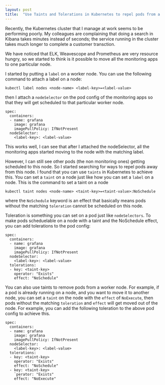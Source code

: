 ```yaml
---
layout: post
title:  "Use Taints and Tolerations in Kubernetes to repel pods from a worker node"
---
```


Recently, the Kubernetes cluster that I manage at work seems to be performing poorly. My colleagues are complaining that doing a search 
in Kibana takes minutes instead of seconds; the service running in the cluster takes much longer to complete a customer transction. 

We have noticed that ELK, Weavescope and Prometheus are very resource hungry, so we started to think is it possible to move all the monitoring apps to one particular node. 

I started by putting a `label` on a worker node. You can use the following command to attach a label on a node:

`kubectl label nodes <node-name> <label-key>=<label-value>`


then I attach a `nodeSelector` on the pod config of the monitoring apps so that they will get scheduled to that particular worker node. 

```
spec:
  containers:
  - name: grafana
    image: grafana
    imagePullPolicy: IfNotPresent
  nodeSelector:
    <label-key>: <label-value>
```

This works well, I can see that after I attached the nodeSelector, all the monitoring apps started moving to the node with the matching label. 

However, I can still see other pods (the non monitoring ones) getting scheduled to this node. So I started searching for ways to repel pods 
away from this node. I found that you can use `taints` in Kubernetes to achieve this. You can set a `taint` on a node just like how you can set a `label` on a node. This is the command to set a taint on a node

`kubectl taint nodes <node-name> <taint-key>=<taint-value>:NoSchedule`

where the `NoSchedule` keyword is an effect that basically means pods without the matching `toleration` cannot be scheduled on this node.


Toleration is something you can set on a pod just like `nodeSelectors`. To make pods scheduelable on a node with a taint and the NoSchedule effect, you can add tolerations to the pod config:

```
spec:
  containers:
  - name: grafana
    image: grafana
    imagePullPolicy: IfNotPresent
  nodeSelector:
    <label-key>: <label-value>
  tolerations:
  - key: <taint-key>
    operator: "Exists"
    effect: "NoSchedule"
```

You can also use taints to remove pods from a worker node. For example, if a pod is already running on a node, and you want to move it to another node, you can set a `taint` on the node with the `effect` of `NoExecute`, then pods without the matching `toleration` and `effect` will get moved out of the node. For example, you can add the following toleration to the above pod config to achieve this.

```
spec:
  containers:
  - name: grafana
    image: grafana
    imagePullPolicy: IfNotPresent
  nodeSelector:
    <label-key>: <label-value>
  tolerations:
  - key: <taint-key>
    operator: "Exists"
    effect: "NoSchedule"
  - key: <taint-key>
    `perator: "Exists"
    effect: "NoExecute"
```

